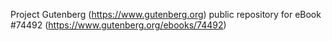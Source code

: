 Project Gutenberg (https://www.gutenberg.org) public repository for
eBook #74492 (https://www.gutenberg.org/ebooks/74492)
